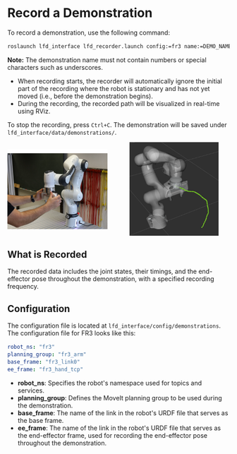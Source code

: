 # Record a Demonstration <a id="record"></a>

To record a demonstration, use the following command:

```bash
roslaunch lfd_interface lfd_recorder.launch config:=fr3 name:=DEMO_NAME
```

**Note:** The demonstration name must not contain numbers or special characters such as underscores.

- When recording starts, the recorder will automatically ignore the initial part of the recording where the robot is stationary and has not yet moved (i.e., before the demonstration begins).
- During the recording, the recorded path will be visualized in real-time using RViz.

To stop the recording, press `Ctrl+C`. The demonstration will be saved under `lfd_interface/data/demonstrations/`.

<div style="display: flex; gap: 10%;">
  <img src="../images/kinesthetic.png" alt="kinesthetic setup" style="width: 45%; object-fit: contain;"/>
  <img src="../images/kinesthetic_rviz.png" alt="kinesthetic Rviz" style="width: 40%; object-fit: contain;"/>
</div>

## What is Recorded

The recorded data includes the joint states, their timings, and the end-effector pose throughout the demonstration, with a specified recording frequency.

## Configuration

The configuration file is located at `lfd_interface/config/demonstrations`. The configuration file for FR3 looks like this:

```yaml
robot_ns: "fr3"
planning_group: "fr3_arm"
base_frame: "fr3_link0"
ee_frame: "fr3_hand_tcp"
```

- **robot_ns**: Specifies the robot's namespace used for topics and services.
- **planning_group**: Defines the MoveIt planning group to be used during the demonstration.
- **base_frame**: The name of the link in the robot's URDF file that serves as the base frame.
- **ee_frame**: The name of the link in the robot's URDF file that serves as the end-effector frame, used for recording the end-effector pose throughout the demonstration.

